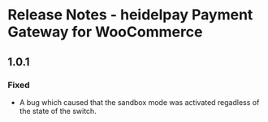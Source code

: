 # Release Notes - heidelpay Payment Gateway for WooCommerce

## 1.0.1

### Fixed
- A bug which caused that the sandbox mode was activated regadless of the state of the switch.